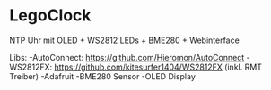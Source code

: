 # LegoClock
NTP Uhr mit OLED + WS2812 LEDs + BME280 + Webinterface

Libs:
-AutoConnect: https://github.com/Hieromon/AutoConnect
-WS2812FX: https://github.com/kitesurfer1404/WS2812FX (inkl. RMT Treiber)
-Adafruit
  -BME280 Sensor
  -OLED Display
